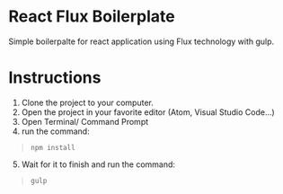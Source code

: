 # React Flux Boilerplate

Simple boilerpalte for react application using Flux technology with gulp.

# Instructions

1. Clone the project to your computer.
2. Open the project in your favorite editor (Atom, Visual Studio Code...)
3. Open Terminal/ Command Prompt
4. run the command:
> `npm install`
5. Wait for it to finish and run the command:
> `gulp`



<!--stackedit_data:
eyJoaXN0b3J5IjpbLTE4MTgzMzM1LDE2MjUyMDMzMzZdfQ==
-->